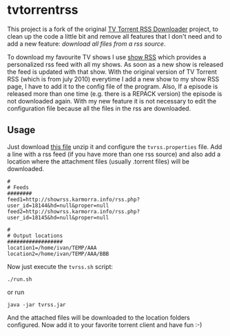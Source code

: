 tvtorrentrss
============

This project is a fork of the original [TV Torrent RSS Downloader](https://sourceforge.net/projects/tvtorrentrss/) project, to clean up the code a little bit and remove all features that I don't need and to add a new feature: *download all files from a rss source*.

To download my favourite TV shows I use [show RSS](http://showrss.karmorra.info) which provides a personalized rss feed with all my shows. As soon as a new show is released the feed is updated with that show. With the original version of TV Torrent RSS (which is from july 2010) everytime I add a new show to my show RSS page, I have to add it to the config file of the program. Also, If a episode is released more than one time (e.g. there is a REPACK version) the episode is not downloaded again. With my new feature it is not necessary to edit the configuration file because all the files in the rss are downloaded.

Usage
-----
Just download [this file](https://github.com/lmivan/tvtorrentrss/raw/releases/output/tvrss-20130102.zip) unzip it and configure the `tvrss.properties` file.
Add a line with a rss feed (if you have more than one rss source) and also add a location where the attachment files (usually .torrent files) will be downloaded.

```
#
# Feeds
########
feed1=http://showrss.karmorra.info/rss.php?user_id=18144&hd=null&proper=null
feed2=http://showrss.karmorra.info/rss.php?user_id=18145&hd=null&proper=null

#
# Output locations
##################
location1=/home/ivan/TEMP/AAA
location2=/home/ivan/TEMP/AAA/BBB
```

Now just execute the `tvrss.sh` script:
```
./run.sh
```

or run
```
java -jar tvrss.jar
```

And the attached files will be downloaded to the location folders configured. Now add it to your favorite torrent client and have fun :-)